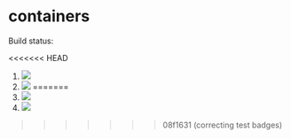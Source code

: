 # containers

Build status:

<<<<<<< HEAD
1. [![](https://github.com/milesba4/containers/workflows/tests-BST/badge.svg)](https://github.com/milesba4/containers/actions?query=workflow%3Atests-BST)
1. [![](https://github.com/milesba4/containers/workflows/tests-BinaryTree/badge.svg)](https://github.com/milesba4/containers/actions?query=workflow%3Atests-BinaryTree)
=======
1. [![](https://github.com/milesba4/containers/workflows/tests-fibonacci/badge.svg)](https://github.com/milesba4/containers/actions?query=workflow%3Atests-fibonacci)
1. [![](https://github.com/milesba4/containers/workflows/tests-range/badge.svg)](https://github.com/milesba4/containers/actions?query=workflow%3Atests-range)
>>>>>>> 08f1631 (correcting test badges)
